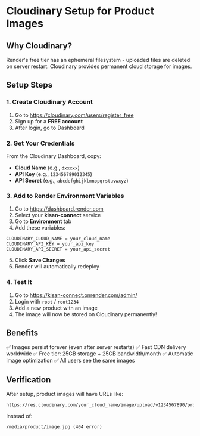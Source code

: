 # Cloudinary Setup for Product Images

## Why Cloudinary?
Render's free tier has an ephemeral filesystem - uploaded files are deleted on server restart. Cloudinary provides permanent cloud storage for images.

## Setup Steps

### 1. Create Cloudinary Account
1. Go to https://cloudinary.com/users/register_free
2. Sign up for a **FREE account**
3. After login, go to Dashboard

### 2. Get Your Credentials
From the Cloudinary Dashboard, copy:
- **Cloud Name** (e.g., `dxxxxx`)
- **API Key** (e.g., `123456789012345`)
- **API Secret** (e.g., `abcdefghijklmnopqrstuvwxyz`)

### 3. Add to Render Environment Variables
1. Go to https://dashboard.render.com
2. Select your **kisan-connect** service
3. Go to **Environment** tab
4. Add these variables:

```
CLOUDINARY_CLOUD_NAME = your_cloud_name
CLOUDINARY_API_KEY = your_api_key
CLOUDINARY_API_SECRET = your_api_secret
```

5. Click **Save Changes**
6. Render will automatically redeploy

### 4. Test It
1. Go to https://kisan-connect.onrender.com/admin/
2. Login with `root` / `root1234`
3. Add a new product with an image
4. The image will now be stored on Cloudinary permanently!

## Benefits
✅ Images persist forever (even after server restarts)
✅ Fast CDN delivery worldwide
✅ Free tier: 25GB storage + 25GB bandwidth/month
✅ Automatic image optimization
✅ All users see the same images

## Verification
After setup, product images will have URLs like:
```
https://res.cloudinary.com/your_cloud_name/image/upload/v1234567890/product/image.jpg
```

Instead of:
```
/media/product/image.jpg (404 error)
```
